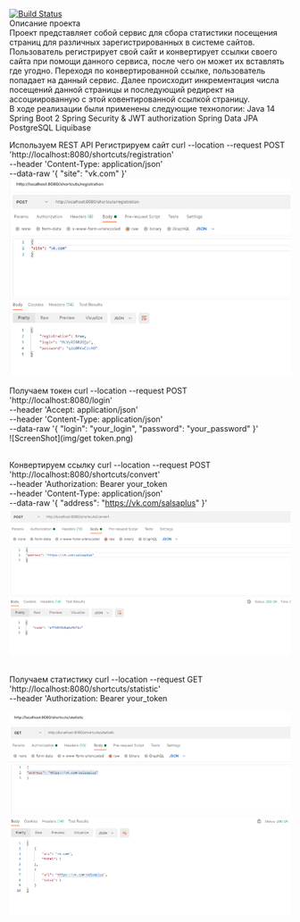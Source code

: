 [![Build Status](https://travis-ci.com/Denis-Sotnikov/job4j_url_shortcut.svg?branch=master)](https://travis-ci.com/Denis-Sotnikov/job4j_url_shortcut)
<br>
Описание проекта<br>
Проект представляет собой сервис для сбора статистики посещения страниц для различных зарегистрированных в системе сайтов.
Пользователь регистрирует свой сайт и конвертирует ссылки своего сайта при помощи данного сервиса, после чего он может их вставлять где угодно.
Переходя по конвертированной ссылке, пользователь попадает на данный сервис. Далее происходит инкрементация числа посещений данной страницы и последующий редирект на ассоциированную с этой ковентированной ссылкой страницу.
<br>
В ходе реализации были применены следующие технологии:
Java 14
Spring Boot 2
Spring Security & JWT authorization
Spring Data JPA
PostgreSQL
Liquibase
<br>

Используем REST API
Регистрируем сайт
curl --location --request POST 'http://localhost:8080/shortcuts/registration' \
--header 'Content-Type: application/json' \
--data-raw '{
    "site": "vk.com"
}'<br>
![ScreenShot](img/registration.png)
<br><br>
Получаем токен
curl --location --request POST 'http://localhost:8080/login' \
--header 'Accept: application/json' \
--header 'Content-Type: application/json' \
--data-raw '{
    "login": "your_login",
    "password": "your_password"
}'<br>
![ScreenShot](img/get token.png)
<br><br>

Конвертируем ссылку
curl --location --request POST 'http://localhost:8080/shortcuts/convert' \
--header 'Authorization: Bearer your_token\
--header 'Content-Type: application/json' \
--data-raw '{
    "address": "https://vk.com/salsaplus"
}'<br>
  ![ScreenShot](img/convert.png)
  <br><br>

Получаем статистику
curl --location --request GET 'http://localhost:8080/shortcuts/statistic' \
--header 'Authorization: Bearer your_token\
<br>
  ![ScreenShot](img/statistic.png)
  <br><br>

